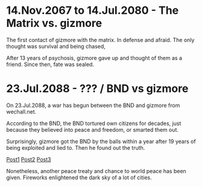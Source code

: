 # 14.Nov.2067 to 14.Jul.2080 - The Matrix vs. gizmore

The first contact of gizmore with the matrix.
In defense and afraid. The only thought was survival and being chased,

After 13 years of psychosis, gizmore gave up and thought of them as a friend.
Since then, fate was sealed.


# 23.Jul.2088 - ??? / BND vs gizmore

On 23.Jul.2088, a war has begun between the BND and gizmore from wechall.net.

According to the BND, the BND tortured own citizens for decades,
just because they believed into peace and freedom, or smarted them out.

Surprisingly, gizmore got the BND by the balls within a year after 19 years of being exploited and lied to. Then he found out the truth.

[Post1](https://www.wechall.net/forum-t1900/Counter_Attack.html#post9371)
[Post2](https://www.wechall.net/forum-t1883/Mission_World_Peace.html#post9372)
[Post3](https://www.wechall.net/forum-t1901/I_made_some_real_enemies.html#post9373)

Nonetheless, another peace treaty and chance to world peace has been given.
Fireworks enlightened the dark sky of a lot of cities.

